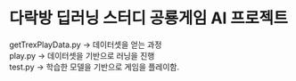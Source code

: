 <h1>다락방 딥러닝 스터디 공룡게임 AI 프로젝트</h1>
getTrexPlayData.py -> 데이터셋을 얻는 과정
<br>
play.py -> 데이터셋을 기반으로 러닝을 진행
<br>
test.py -> 학습한 모델을 기반으로 게임을 플레이함.
